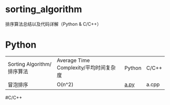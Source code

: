 # sorting_algorithm
 排序算法总结以及代码详解（Python & C/C++）
 
# Python
<table>
<tr>
<td>Sorting Algorithm/排序算法</td>
<td>Average Time Complexity/平均时间复杂度</td>
<td>Python</td>
<td>C/C++</td>
</tr>
<tr>
<td>冒泡排序</td>
<td>O(n^2)</td>
<td><a href="http:/www.baidu.com">a.py</a></td>
<td>a.cpp</td>
</tr>
</table>

#C/C++
